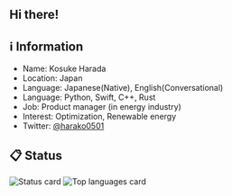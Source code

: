 ## Hi there!

## :information_source: Information

- Name: Kosuke Harada
- Location: Japan
- Language: Japanese(Native), English(Conversational)
- Language: Python, Swift, C++, Rust
- Job: Product manager (in energy industry)
- Interest: Optimization, Renewable energy
- Twitter: [@harako0501](https://twitter.com/harako0501)

## :clipboard: Status
<img src="https://uetyo-github-status.vercel.app/api?username=hato0501&hide=contribs&hide_rank=true&count_private=true&show_icons=true&hide_title=true&hide_border=true&border_radius=7&bg_color=50,74EBD5,ACB6E5&icon_color=34495E&text_color=34495E" alt="Status card"> <nobr />
<img src="https://uetyo-github-status.vercel.app/api/top-langs/?username=hato0501&langs_count=5&hide_title=true&hide_border=true&border_radius=7&bg_color=50,ACB6E5,74EBD5&border_color=768390" alt="Top languages card"> <nobr />
